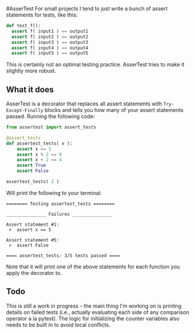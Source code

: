 #AsserTest
For small projects I tend to just write a bunch of assert statements for tests, like this:

```python
def test_f():
  assert f( input1 ) == output1
  assert f( input2 ) == output2
  assert f( input3 ) == output3
  assert f( input4 ) == output4
  assert f( input5 ) == output5
```

This is certainly not an optimal testing practice. AsserTest tries to make it slightly more robust.

## What it does
AsserTest is a decorator that replaces all assert statements with `Try-Except-Finally` blocks and tells you how many of your assert statements passed. Running the following code:

```python
from assertest import assert_tests

@assert_tests
def assertest_tests( x ):
    assert x == 5
    assert x % 2 == 0
    assert x + 2 == 4
    assert True
    assert False

assertest_tests( 2 )
```

Will print the following to your terminal:

```
======== Testing assertest_tests ========

_______________ Failures _______________

Assert statement #1:
 >	assert x == 5

Assert statement #5:
 >	assert False

==== assertest_tests: 3/5 tests passed ====
```

Note that it will print one of the above statements for each function you apply the decorator to.

## Todo
This is still a work in progress - the main thing I'm working on is printing details on failed tests (i.e., actually evaluating each side of any comparison operator a la pytest). The logic for initializing the counter variables also needs to be built in to avoid local conflicts.
